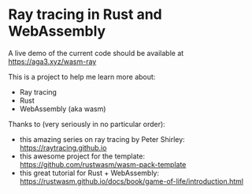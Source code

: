 # Ray tracing in Rust and WebAssembly

A live demo of the current code should be available at https://aga3.xyz/wasm-ray

This is a project to help me learn more about:
* Ray tracing
* Rust
* WebAssembly (aka wasm)


Thanks to (very seriously in no particular order):
* this amazing series on ray tracing by Peter Shirley: https://raytracing.github.io
* this awesome project for the template: https://github.com/rustwasm/wasm-pack-template
* this great tutorial for Rust + WebAssembly: https://rustwasm.github.io/docs/book/game-of-life/introduction.html
